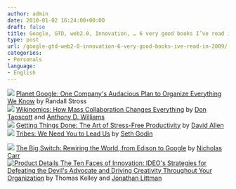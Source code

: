 ```yaml
---
author: admin
date: 2010-01-02 16:24:00+00:00
draft: false
title: Google, GTD, web2.0, Innovation, … 6 very good books I’ve read in 2009
type: post
url: /google-gtd-web2-0-innovation-6-very-good-books-ive-read-in-2009/
categories:
- Personals
language:
- English
---
```


  
 ![](http://ecx.images-amazon.com/images/I/41F8ah+TWEL._BO2,204,203,200_PIsitb-sticker-arrow-click,TopRight,35,-76_AA240_SH20_OU01_.jpg)
[Planet Google: One Company's Audacious Plan to Organize Everything We Know](http://www.amazon.com/Planet-Google-Companys-Audacious-Everything/dp/1416546960/ref=sr_1_1?ie=UTF8&s=books&qid=1262448824&sr=1-1) by Randall Stross  
 ![](http://ecx.images-amazon.com/images/I/41xBgQn4R1L._BO2,204,203,200_PIsitb-sticker-arrow-click,TopRight,35,-76_AA240_SH20_OU01_.jpg)
[Wikinomics: How Mass Collaboration Changes Everything](http://www.amazon.com/Wikinomics-Mass-Collaboration-Changes-Everything/dp/B001UE7DC8/ref=sr_1_1?ie=UTF8&s=books&qid=1262448783&sr=1-1) by [Don Tapscott](http://www.amazon.com/Don-Tapscott/e/B000AQ3J70/ref=sr_ntt_srch_lnk_1?_encoding=UTF8&qid=1262448783&sr=1-1) and [Anthony D. Williams](http://www.amazon.com/Anthony-D.-Williams/e/B001JP8H1O/ref=sr_ntt_srch_lnk_1?_encoding=UTF8&qid=1262448783&sr=1-1)  
 ![](http://ecx.images-amazon.com/images/I/4104N6ME70L._SL160_PIsitb-sticker-arrow-dp,TopRight,12,-18_SH30_OU01_AA115_.jpg)
[Getting Things Done: The Art of Stress-Free Productivity](http://www.amazon.com/Getting-Things-Done-Stress-Free-Productivity/dp/0142000280/ref=sr_1_1?ie=UTF8&s=books&qid=1262448743&sr=1-1) by [David Allen](http://www.amazon.com/David-Allen/e/B001ILIG4C/ref=sr_ntt_srch_lnk_1?_encoding=UTF8&qid=1262448743&sr=1-1)  
 ![](http://ecx.images-amazon.com/images/I/51drpze7irL._SL160_PIsitb-sticker-arrow-dp,TopRight,12,-18_SH30_OU01_AA115_.jpg)
[Tribes: We Need You to Lead Us](http://www.amazon.com/Tribes-We-Need-You-Lead/dp/1591842336/ref=sr_1_1?ie=UTF8&s=books&qid=1262448703&sr=1-1) by [Seth Godin](http://www.amazon.com/Seth-Godin/e/B000AP9EH0/ref=sr_ntt_srch_lnk_1?_encoding=UTF8&qid=1262448703&sr=1-1)   
    
 ![](http://ecx.images-amazon.com/images/I/4172xQGdvHL._SL160_PIsitb-sticker-arrow-dp,TopRight,12,-18_SH30_OU01_AA115_.jpg)
[The Big Switch: Rewiring the World, from Edison to Google](http://www.amazon.com/Big-Switch-Rewiring-Edison-Google/dp/0393333949/ref=sr_1_1?ie=UTF8&s=books&qid=1262448567&sr=1-1) by [Nicholas Carr](http://www.amazon.com/Nicholas-Carr/e/B001JS2HYY/ref=sr_ntt_srch_lnk_1?_encoding=UTF8&qid=1262448567&sr=1-1)  
 [![Product Details](http://ecx.images-amazon.com/images/I/41GQE6WNWZL._SL160_PIsitb-sticker-arrow-dp,TopRight,12,-18_SH30_OU01_AA115_.jpg)
](http://www.amazon.com/Ten-Faces-Innovation-Strategies-Organization/dp/0385512074/ref=sr_1_1?ie=UTF8&s=books&qid=1262448907&sr=1-1)[The Ten Faces of Innovation: IDEO's Strategies for Defeating the Devil's Advocate and Driving Creativity Throughout Your Organization](http://www.amazon.com/Ten-Faces-Innovation-Strategies-Organization/dp/0385512074/ref=sr_1_1?ie=UTF8&s=books&qid=1262448871&sr=1-1) by Thomas Kelley and [Jonathan Littman](http://www.amazon.com/Jonathan-Littman/e/B000AQ3XJ4/ref=sr_ntt_srch_lnk_1?_encoding=UTF8&qid=1262448871&sr=1-1)  
   

